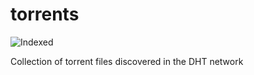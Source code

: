 torrents 
========
![Indexed](https://img.shields.io/badge/indexed-41474-blue)

Collection of torrent files discovered in the DHT network
